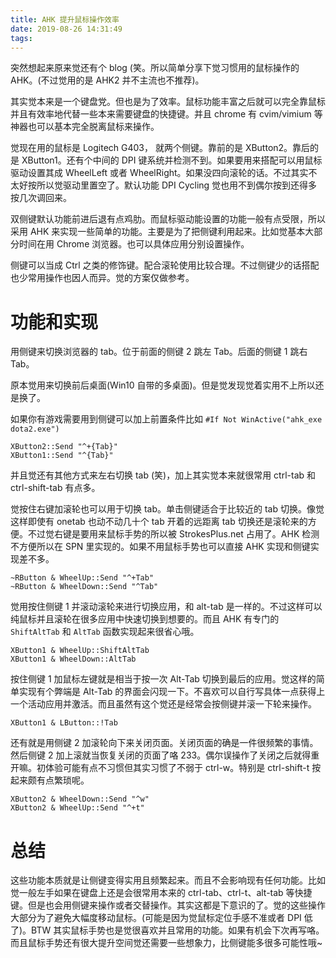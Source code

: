 ```yaml
---
title: AHK 提升鼠标操作效率
date: 2019-08-26 14:31:49
tags:
---
```


突然想起来原来觉还有个 blog (笑。所以简单分享下觉习惯用的鼠标操作的 AHK。(不过觉用的是 AHK2 并不主流也不推荐)。

其实觉本来是一个键盘党。但也是为了效率。鼠标功能丰富之后就可以完全靠鼠标并且有效率地代替一些本来需要键盘的快捷键。并且 chrome 有 cvim/vimium 等神器也可以基本完全脱离鼠标来操作。

觉现在用的鼠标是 Logitech G403， 就两个侧键。靠前的是 XButton2。靠后的是 XButton1。还有个中间的 DPI 键系统并检测不到。如果要用来搭配可以用鼠标驱动设置其成 WheelLeft 或者 WheelRight。如果没四向滚轮的话。不过其实不太好按所以觉驱动里置空了。默认功能 DPI Cycling 觉也用不到偶尔按到还得多按几次调回来。

双侧键默认功能前进后退有点鸡肋。而鼠标驱动能设置的功能一般有点受限，所以采用 AHK 来实现一些简单的功能。主要是为了把侧键利用起来。比如觉基本大部分时间在用 Chrome 浏览器。也可以具体应用分别设置操作。

侧键可以当成 Ctrl 之类的修饰键。配合滚轮使用比较合理。不过侧键少的话搭配也少常用操作也因人而异。觉的方案仅做参考。



# 功能和实现

用侧键来切换浏览器的 tab。位于前面的侧键 2 跳左 Tab。后面的侧键 1 跳右 Tab。

原本觉用来切换前后桌面(Win10 自带的多桌面)。但是觉发现觉着实用不上所以还是换了。

如果你有游戏需要用到侧键可以加上前置条件比如 `#If Not WinActive("ahk_exe dota2.exe")`

```
XButton2::Send "^+{Tab}"
XButton1::Send "^{Tab}"
```

并且觉还有其他方式来左右切换 tab (笑)，加上其实觉本来就很常用 ctrl-tab 和 ctrl-shift-tab 有点多。

觉按住右键加滚轮也可以用于切换 tab。单击侧键适合于比较近的 tab 切换。像觉这样即使有 onetab 也动不动几十个 tab 开着的远距离 tab 切换还是滚轮来的方便。不过觉右键是要用来鼠标手势的所以被 StrokesPlus.net 占用了。AHK 检测不方便所以在 SPN 里实现的。如果不用鼠标手势也可以直接 AHK 实现和侧键实现差不多。

```
~RButton & WheelUp::Send "^+Tab"
~RButton & WheelDown::Send "^Tab"
```

觉用按住侧键 1 并滚动滚轮来进行切换应用，和 alt-tab 是一样的。不过这样可以纯鼠标并且滚轮在很多应用中快速切换到想要的。而且 AHK 有专门的 `ShiftAltTab` 和 `AltTab` 函数实现起来很省心哦。

```
XButton1 & WheelUp::ShiftAltTab
XButton1 & WheelDown::AltTab
```

按住侧键 1 加鼠标左键就是相当于按一次 Alt-Tab 切换到最后的应用。觉这样的简单实现有个弊端是 Alt-Tab 的界面会闪现一下。不喜欢可以自行写具体一点获得上一个活动应用并激活。而且虽然有这个觉还是经常会按侧键并滚一下轮来操作。

```
XButton1 & LButton::!Tab
```

还有就是用侧键 2 加滚轮向下来关闭页面。关闭页面的确是一件很频繁的事情。然后侧键 2 加上滚就当恢复关闭的页面了咯 233。偶尔误操作了关闭之后就得重开嘛。初体验可能有点不习惯但其实习惯了不弱于 ctrl-w。特别是 ctrl-shift-t 按起来颇有点繁琐呢。

```
XButton2 & WheelDown::Send "^w"
XButton2 & WheelUp::Send "^+t"
```



# 总结

这些功能本质就是让侧键变得实用且频繁起来。而且不会影响现有任何功能。比如觉一般左手如果在键盘上还是会很常用本来的 ctrl-tab、ctrl-t、alt-tab 等快捷键。但是也会用侧键来操作或者交替操作。其实这都是下意识的了。觉的这些操作大部分为了避免大幅度移动鼠标。(可能是因为觉鼠标定位手感不准或者 DPI 低了)。BTW 其实鼠标手势也是觉很喜欢并且常用的功能。如果有机会下次再写咯。而且鼠标手势还有很大提升空间觉还需要一些想象力，比侧键能多很多可能性哦~